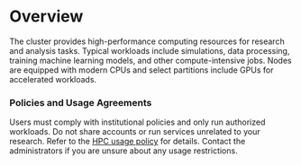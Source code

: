 # Overview

The cluster provides high-performance computing resources for research and
analysis tasks. Typical workloads include simulations, data processing,
training machine learning models, and other compute-intensive jobs. Nodes
are equipped with modern CPUs and select partitions include GPUs for
accelerated workloads.

### Policies and Usage Agreements

Users must comply with institutional policies and only run authorized
workloads. Do not share accounts or run services unrelated to your
research. Refer to the [HPC usage policy](https://example.com/hpc-policy)
for details. Contact the administrators if you are unsure about any
usage restrictions.
